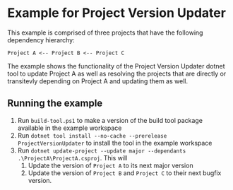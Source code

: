 # Example for Project Version Updater

This example is comprised of three projects that have the following dependency hierarchy:

`Project A <-- Project B <-- Project C`

The example shows the functionality of the Project Version Updater dotnet tool to update Project A as well as resolving the projects that are directly or transitevly depending on Project A and updating them as well.

## Running the example

1. Run `build-tool.ps1` to make a version of the build tool package available in the example workspace
2. Run `dotnet tool install --no-cache --prerelease ProjectVersionUpdater` to install the tool in the example workspace
3. Run `dotnet update-project --update major --dependants .\ProjectA\ProjectA.csproj`. This will
   1. Update the version of `Project A` to its next major version
   2. Update the version of `Project B` and `Project C` to their next bugfix version.
